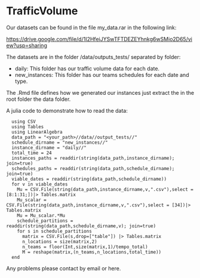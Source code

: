 # TrafficVolume

Our datasets can be found in the file my_data.rar in the following link:

https://drive.google.com/file/d/1I2HfeiJYSwTFTDEZEYhnkg6wSMio2D65/view?usp=sharing

The datasets are in the folder /data/outputs_tests/ separated by folder:
- daily: This folder has our traffic volume data for each date.
- new_instances: This folder has our teams schedules for each date and type.

The .Rmd file defines how we generated our instances just extract the in the root folder the data folder.

A julia code to demonstrate how to read the data:
```
  using CSV
  using Tables
  using LinearAlgebra
  data_path = "<your_path>//data//output_tests//"
  schedule_dirname = "new_instances//"
  instance_dirname = "daily//"
  total_time = 24
  instances_paths = readdir(string(data_path,instance_dirname); join=true)
  schedules_paths = readdir(string(data_path,schedule_dirname); join=true)
  viable_dates = readdir(string(data_path,schedule_dirname))
  for v in viable_dates
    Mu = CSV.File(string(data_path,instance_dirname,v,".csv"),select = [8:1:31;])|> Tables.matrix
    Mu_scalar = CSV.File(string(data_path,instance_dirname,v,".csv"),select = [34])|> Tables.matrix
    Mu = Mu_scalar.*Mu    
    schedule_partitions = readdir(string(data_path,schedule_dirname,v); join=true) 
    for s in schedule_partitions
      matrix = CSV.File(s,drop=["table"]) |> Tables.matrix
      n_locations = size(matrix,2)
      n_teams = floor(Int,size(matrix,1)/tempo_total)
      M = reshape(matrix,(n_teams,n_locations,total_time))
  end
``` 
Any problems please contact by email or here.


